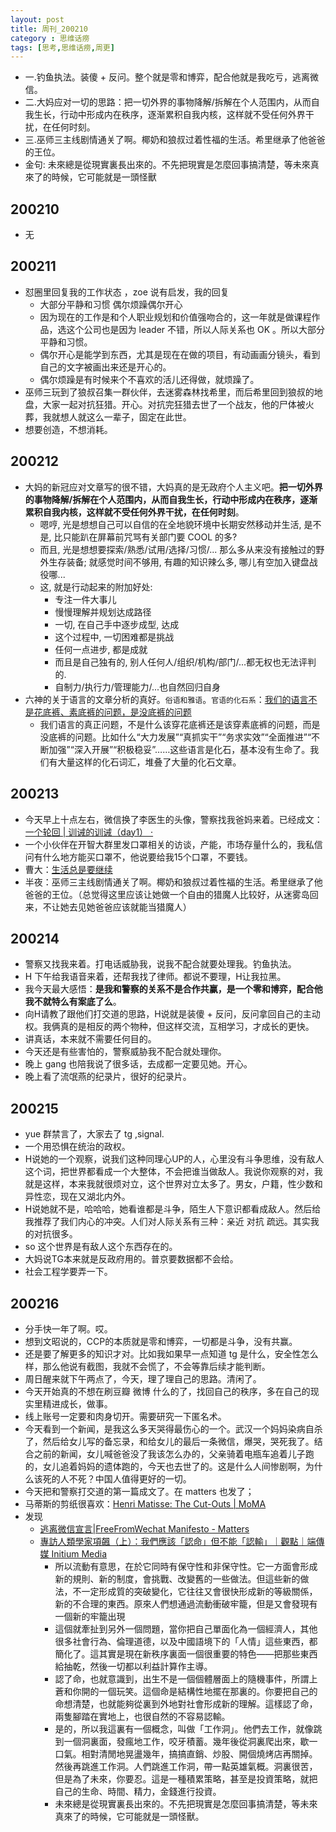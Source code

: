 ```yaml
---
layout: post
title: 周刊_200210
category : 思维话痨
tags: [思考,思维话痨,周更]
---
```


- 一.钓鱼执法。装傻 + 反问。整个就是零和博弈，配合他就是我吃亏，逃离微信。
- 二.大妈应对一切的思路：把一切外界的事物降解/拆解在个人范围内，从而自我生长，行动中形成内在秩序，逐渐累积自我内核，这样就不受任何外界干扰，在任何时刻。
- 三.巫师三主线剧情通关了啊。椰奶和狼叔过着性福的生活。希里继承了他爸爸的王位。
- 金句: 未來總是從現實裏長出來的。不先把現實是怎麼回事搞清楚，等未來真來了的時候，它可能就是一頭怪獸

##  200210
  - 无
  
## 200211
  - 怼圈里回复我的工作状态 ，zoe 说有启发，我的回复
    - 大部分平静和习惯 偶尔烦躁偶尔开心
    - 因为现在的工作是和个人职业规划和价值强吻合的，这一年就是做课程作品，选这个公司也是因为 leader 不错，所以人际关系也 OK 。所以大部分平静和习惯。
    - 偶尔开心是能学到东西，尤其是现在在做的项目，有动画画分镜头，看到自己的文字被画出来还是开心的。
    - 偶尔烦躁是有时候来个不喜欢的活儿还得做，就烦躁了。
  - 巫师三玩到了狼叔召集一群伙伴，去迷雾森林找希里，而后希里回到狼叔的地盘，大家一起对抗狂猎。开心。对抗完狂猎去世了一个战友，他的尸体被火葬，我就想人就这么一辈子，固定在此世。
  - 想要创造，不想消耗。
  
##  200212
  - 大妈的新冠应对文章写的很不错，大妈真的是无政府个人主义吧。**把一切外界的事物降解/拆解在个人范围内，从而自我生长，行动中形成内在秩序，逐渐累积自我内核，这样就不受任何外界干扰，在任何时刻**。
    - 嗯哼, 光是想想自己可以自信的在全地貌环境中长期安然移动并生活, 是不是, 比只能趴在屏幕前咒骂有关部门要 COOL 的多?
    - 而且, 光是想想要探索/熟悉/试用/选择/习惯/... 那么多从来没有接触过的野外生存装备; 就感觉时间不够用, 有趣的知识辣么多, 哪儿有空加入键盘战役哪...
    - 这, 就是行动起来的附加好处:
      - 专注一件大事儿
      - 慢慢理解并规划达成路径
      - 一切, 在自己手中逐步成型, 达成
      - 这个过程中, 一切困难都是挑战
      - 任何一点进步, 都是成就
      - 而且是自己独有的, 别人任何人/组织/机构/部门/...都无权也无法评判的.
      - 自制力/执行力/管理能力/...也自然回归自身
  - 六神的关于语言的文章分析的真好。`俗语和雅语`。`官语的化石系`：[我们的语言不是花底裤、素底裤的问题，是没底裤的问题](https://mp.weixin.qq.com/s/i18hSoOZxfrVBleqS1JbZQ)
    - 我们语言的真正问题，不是什么该穿花底裤还是该穿素底裤的问题，而是没底裤的问题。比如什么“大力发展”“真抓实干”“务求实效”“全面推进”“不断加强”“深入开展”“积极稳妥”……这些语言是化石，基本没有生命了。我们有大量这样的化石词汇，堆叠了大量的化石文章。
    
##  200213
  - 今天早上十点左右，微信换了李医生的头像，警察找我爸妈来着。已经成文：[一个轮回 | 训诫的训诫（day1） · ](http://www.huyuning.com/2019-ncov/2020/02/13/admonish&admonish01/)
  - 一个小伙伴在开智大群里发口罩相关的访谈，产能，市场存量什么的，我私信问有什么地方能买口罩不，他说要给我15个口罩，不要钱。
  - 曹大：[生活总是要继续](https://mp.weixin.qq.com/s/pkQc6hcHa2gKHzt7l3QLhA)
  - 半夜：巫师三主线剧情通关了啊。椰奶和狼叔过着性福的生活。希里继承了他爸爸的王位。（总觉得这里应该让她做一个自由的猎魔人比较好，从迷雾岛回来，不让她去见她爸爸应该就能当猎魔人）
  
## 200214
  - 警察又找我来着。打电话威胁我，说我不配合就要处理我。钓鱼执法。
  - H 下午给我语音来着，还帮我找了律师。都说不要理，H让我拉黑。
  - 我今天最大感悟：**是我和警察的关系不是合作共赢，是一个零和博弈，配合他我不就特么有案底了么**。
  - 向H请教了跟他们打交道的思路，H说就是装傻 + 反问，反问拿回自己的主动权。我俩真的是相反的两个物种，但这样交流，互相学习，才成长的更快。
  - 讲真话，本来就不需要任何目的。
  - 今天还是有些害怕的，警察威胁我不配合就处理你。
  - 晚上 gang 也陪我说了很多话，去成都一定要见她。开心。
  - 晚上看了流氓燕的纪录片，很好的纪录片。
  
##  200215
  - yue 群禁言了，大家去了 tg ,signal.
  - 一个用恐惧在统治的政权。
  - H说她的一个观察，说我们这种同理心UP的人，心里没有斗争思维，没有敌人这个词，把世界都看成一个大整体，不会把谁当做敌人。我说你观察的对，我就是这样，本来我就很烦对立，这个世界对立太多了。男女，户籍，性少数和异性恋，现在又湖北内外。
  - H说她就不是，哈哈哈，她看谁都是斗争，陌生人下意识都看成敌人。然后给我推荐了我们内心的冲突。人们对人际关系有三种：亲近 对抗 疏远。其实我的对抗很多。
  - so 这个世界是有敌人这个东西存在的。
  - 大妈说TG本来就是反政府用的。普京要数据都不会给。
  - 社会工程学要弄一下。
  
##  200216
  - 分手快一年了啊。哎。
  - 想到文昭说的，CCP的本质就是零和博弈，一切都是斗争，没有共赢。
  - 还是要了解更多的知识才对。比如我如果早一点知道 tg 是什么，安全性怎么样，那么他说有截图，我就不会慌了，不会等靠后续才能判断。
  - 周日醒来就下午两点了，今天，理了理自己的思路。清闲了。
  - 今天开始真的不想在刷豆瓣 微博 什么的了，找回自己的秩序，多在自己的现实里精进成长，做事。
  - 线上账号一定要和肉身切开。需要研究一下匿名术。
  - 今天看到一个新闻，是我这么多天哭得最伤心的一个。武汉一个妈妈染病自杀了，然后给女儿写的备忘录，和给女儿的最后一条微信，爆哭，哭死我了。结合之前的新闻，女儿喊爸爸没了我该怎么办的，父亲骑着电瓶车追着儿子跑的，女儿追着妈妈的遗体跑的，今天也去世了的。这是什么人间惨剧啊，为什么该死的人不死？中国人值得更好的一切。
  - 今天把和警察打交道的第一篇成文了。在 matters 也发了；
  - 马蒂斯的剪纸很喜欢：[Henri Matisse: The Cut-Outs | MoMA](https://www.moma.org/calendar/exhibitions/1429?)
  - 发现
    - [逃离微信宣言|FreeFromWechat Manifesto - Matters](https://matters.news/@freefromwechat/%E9%80%83%E7%A6%BB%E5%BE%AE%E4%BF%A1%E5%AE%A3%E8%A8%80-free-from-wechat-manifesto-bafyreib7535kdob62z6j7dlfjsl5or2doduvuqpgd7xdji2hzncfrvdws4)
    - [專訪人類學家項飆（上）：我們應該「認命」但不能「認輸」｜觀點｜端傳媒 Initium Media](https://theinitium.com/article/20170430-opinion-xiangbiao/)
      - 所以流動有意思，在於它同時有保守性和非保守性。它一方面會形成新的規則、新的制度，會挑戰、改變舊的一些做法。但這些新的做法，不一定形成質的突破變化，它往往又會很快形成新的等級關係，新的不合理的東西。原來人們想通過流動衝破牢籠，但是又會發現有一個新的牢籠出現
      - 這個就牽扯到另外一個問題，當你把自己單面化為一個經濟人，其他很多社會行為、倫理道德，以及中國語境下的「人情」這些東西，都簡化了。這其實是現在新秩序裏面一個很重要的特色——把那些東西給抽乾，然後一切都以利益計算作主導。
      - 認了命，也就意識到，出生不是一個個體層面上的隨機事件，所謂上蒼和你開的一個玩笑。這個命是結構性地擺在那裏的。你要把自己的命想清楚，也就能夠從裏到外地對社會形成新的理解。這樣認了命，兩隻腳踏在實地上，也很自然的不容易認輸。
      - 是的，所以我這裏有一個概念，叫做「工作洞」。他們去工作，就像跳到一個洞裏面，發瘋地工作，咬牙積蓄。幾年後從洞裏爬出來，歇一口氣。相對清閒地晃盪幾年，搞搞直銷、炒股、開個燒烤店再關掉。然後再跳進工作洞。人們跳進工作洞，帶一點英雄氣概。洞裏很苦，但是為了未來，你要忍。這是一種積累策略，甚至是投資策略，就把自己的生命、時間、精力，金錢進行投資。
      - 未來總是從現實裏長出來的。不先把現實是怎麼回事搞清楚，等未來真來了的時候，它可能就是一頭怪獸。
